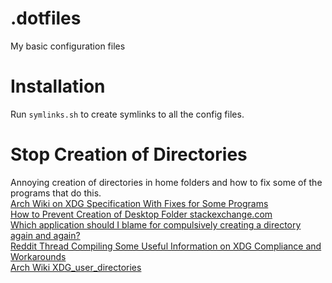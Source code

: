 # .dotfiles
My basic configuration files

# Installation
Run `symlinks.sh` to create symlinks to all the config files.

# Stop Creation of Directories
Annoying creation of directories in home folders and how to fix some of the programs that do this.<br/>
[Arch Wiki on XDG Specification With Fixes for Some Programs](https://wiki.archlinux.org/title/XDG_Base_Directory#Partial)<br/>
[How to Prevent Creation of Desktop Folder stackexchange.com](https://unix.stackexchange.com/questions/37922/how-to-prevent-the-auto-creation-of-the-desktop-folder)<br/>
[Which application should I blame for compulsively creating a directory again and again?](https://unix.stackexchange.com/questions/21316/which-application-should-i-blame-for-compulsively-creating-a-directory-again-and)<br/>
[Reddit Thread Compiling Some Useful Information on XDG Compliance and Workarounds](https://www.reddit.com/r/linux/comments/971m0z/im_tired_of_folders_littering_my_home_directory/)<br/>
[Arch Wiki XDG_user_directories](https://wiki.archlinux.org/title/XDG_user_directories)<br/>
